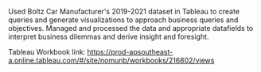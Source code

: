 Used Boltz Car Manufacturer's 2019-2021 dataset in Tableau to create queries and generate visualizations to approach business queries and objectives. Managed and processed the data and appropriate datafields to interpret business dilemmas and derive insight and foresight. 

Tableau Workbook link:
https://prod-apsoutheast-a.online.tableau.com/#/site/nomunb/workbooks/216802/views
